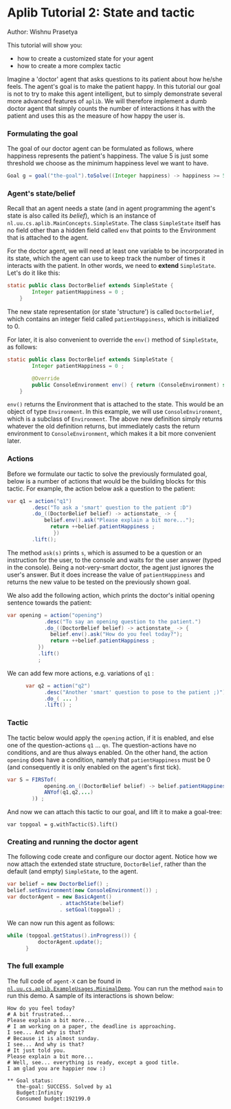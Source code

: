 # Aplib Tutorial 2:  State and tactic
Author: Wishnu Prasetya

This tutorial will show you:

* how to create a customized state for your agent
* how to create a more complex tactic

Imagine a 'doctor' agent that asks questions to its patient about how he/she feels.
The agent's goal is to make the patient happy. In this tutorial our goal is not
to try to make this agent intelligent, but to simply demonstrate several
more advanced features of `aplib`. We will therefore implement a dumb doctor
agent that simply counts the number of interactions it has with the patient and
uses this as the measure of how happy the user is.


### Formulating the goal

The goal of our doctor agent can be formulated as follows, where happiness represents the patient's happiness. The value 5 is just some threshold we choose as the minimum happiness level we want to have.

```java
Goal g = goal("the-goal").toSolve((Integer happiness) -> happiness >= 5) ;
```

### Agent's state/belief

Recall that an agent needs a state (and in agent programming the agent's state is also called its _belief_), which is an instance of `nl.uu.cs.aplib.MainConcepts.SimpleState`. The class `SimpleState` itself has no field other than a hidden field called `env` that points to the Environment that is attached to the agent.

For the doctor agent, we will need at least one variable to be incorporated in its state, which the agent can use to keep track the number of times it interacts with the patient. In other words, we need to **extend** `SimpleState`. Let's do it like this:

```java
static public class DoctorBelief extends SimpleState {
		Integer patientHappiness = 0 ;
	}
```

The new state representation (or state 'structure') is called `DoctorBelief`, which contains an integer field called `patientHappiness`, which is initialized to 0.

For later, it is also convenient to override the `env()` method of `SimpleState`, as follows:

```java
static public class DoctorBelief extends SimpleState {
		Integer patientHappiness = 0 ;

		@Override
		public ConsoleEnvironment env() { return (ConsoleEnvironment) super.env() ; }
	}
```

`env()` returns the Environment that is attached to the state. This would be an object of type `Environment`. In this example, we will use `ConsoleEnvironment`, which is a subclass of `Environment`. The above new definition simply returns whatever the old definition returns, but immediately casts the return environment to `ConsoleEnvironment`, which makes it a bit more convenient later.

### Actions

Before we formulate our tactic to solve the previously formulated goal, below is a number of actions that would be the building blocks for this tactic. For example, the action below ask a question to the patient:

```java  
var q1 = action("q1")
		.desc("To ask a 'smart' question to the patient :D")
		.do_((DoctorBelief belief) -> actionstate_ -> {
		   	belief.env().ask("Please explain a bit more...");
			  return ++belief.patientHappiness ;
		       })
		.lift();
```

The method `ask(s)` prints `s`, which is assumed to be a question or an instruction for the user, to the console and waits for the user answer (typed in the console).
Being a not-very-smart doctor, the agent just ignores the user's answer.
But it does increase the value of `patientHappiness` and returns the new
value to be tested on the previously shown goal.

We also add the following action, which prints the doctor's initial opening sentence towards the patient:

```java
var opening = action("opening")
			.desc("To say an opening question to the patient.")
			.do_((DoctorBelief belief) -> actionstate_ -> {
			  belief.env().ask("How do you feel today?");
			  return ++belief.patientHappiness ;
		  })
		  .lift()
		  ;
```

We can add few more actions, e.g. variations of `q1` :

```java
	  var q2 = action("q2")
			.desc("Another 'smart' question to pose to the patient ;)")
			.do_( ... )
			.lift() ;
```

### Tactic

The tactic below would apply the `opening` action, if it is enabled, and else one of the question-actions `q1` ... `qn`. The question-actions have no conditions, and are thus always enabled. On the other hand, the action `opening` does have a condition, namely that `patientHappiness` must be 0 (and consequently it is only enabled on the agent's first tick).

```java
var S = FIRSTof(
    		opening.on_((DoctorBelief belief) -> belief.patientHappiness == 0) ,
    		ANYof(q1,q2,...)
    	)) ;  
```

And now we can attach this tactic to our goal, and lift it to make a goal-tree:

```
var topgoal = g.withTactic(S).lift()
```

### Creating and running the doctor agent

The following code create and configure our doctor agent. Notice how we now attach the extended state structure, `DoctorBelief`, rather than the default (and empty) `SimpleState`, to the agent.

```java
var belief = new DoctorBelief() ;
belief.setEnvironment(new ConsoleEnvironment()) ;      
var doctorAgent = new BasicAgent()
                 . attachState(belief)
                 . setGoal(topgoal) ;
```

We can now run this agent as follows:

```java
while (topgoal.getStatus().inProgress()) {
    	  doctorAgent.update();
      }
```      

### The full example

The full code of `agent-X` can be found in [`nl.uu.cs.aplib.ExampleUsages.MinimalDemo`](../../src/main/java/nl/uu/cs/aplib/ExampleUsages/DumbDoctor.java). You can run the method `main` to run this demo. A sample of its interactions is shown below:

```
How do you feel today?
# A bit frustrated...
Please explain a bit more...
# I am working on a paper, the deadline is approaching.
I see... And why is that?
# Because it is almost sunday.
I see... And why is that?
# It just told you.
Please explain a bit more...
# Well, see... everything is ready, except a good title.
I am glad you are happier now :)

** Goal status:
   the-goal: SUCCESS. Solved by a1
   Budget:Infinity
   Consumed budget:192199.0
```
